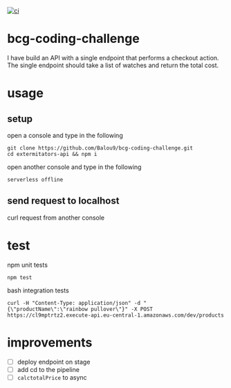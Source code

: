 [![ci](https://github.com/Balou9/bcg-coding-challenge/workflows/ci/badge.svg)](https://github.com/Balou9/bcg-coding-challenge/actions)


# bcg-coding-challenge

I have build an API with a single endpoint that performs a
checkout action. The single endpoint should take a list of watches and return the total cost.

# usage
## setup
open a console and type in the following
```
git clone https://github.com/Balou9/bcg-coding-challenge.git  
cd extermitators-api && npm i  
```
open another console and type in the following
```
serverless offline
```

## send request to localhost
curl request from another console

# test
npm unit tests  
```
npm test
```
bash integration tests

```
curl -H "Content-Type: application/json" -d "{\"productName\":\"rainbow pullover\"}" -X POST https://cl9mptrtz2.execute-api.eu-central-1.amazonaws.com/dev/products

```

# improvements

- [ ] deploy endpoint on stage
- [ ] add cd to the pipeline
- [ ] `calctotalPrice` to async
